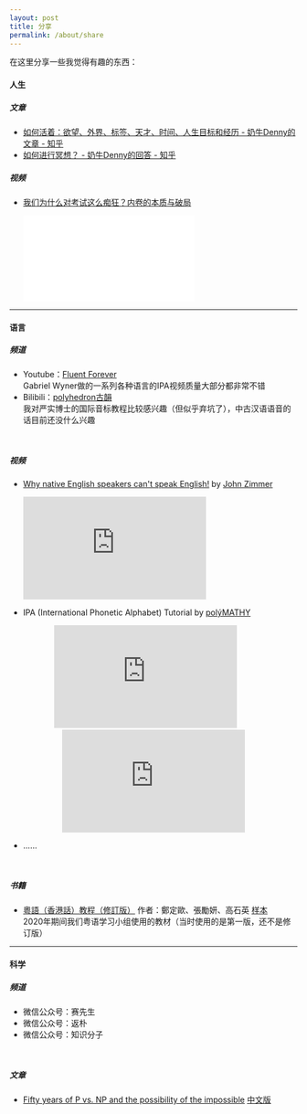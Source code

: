 ```yaml
---
layout: post
title: 分享
permalink: /about/share
---
```


在这里分享一些我觉得有趣的东西：

#### 人生

##### 文章

- [如何活着：欲望、外界、标签、天才、时间、人生目标和经历 - 奶牛Denny的文章 - 知乎](https://zhuanlan.zhihu.com/p/19698994)
- [如何进行冥想？ - 奶牛Denny的回答 - 知乎](https://www.zhihu.com/question/20684757/answer/543468752)

##### 视频

- [我们为什么对考试这么痴狂？内卷的本质与破局](https://www.bilibili.com/video/BV1Gi421i7mJ)

  <iframe src="//player.bilibili.com/player.html?isOutside=true&aid=1455595436&bvid=BV1Gi421i7mJ&cid=1573913869&p=1" scrolling="no" border="0" frameborder="no" framespacing="0" allowfullscreen="true"></iframe>

---

#### 语言

##### 频道

- Youtube：[Fluent Forever](https://www.youtube.com/@FluentForeverApp)<br/>Gabriel Wyner做的一系列各种语言的IPA视频质量大部分都非常不错
- Bilibili：[polyhedron古韻](https://space.bilibili.com/3957493)<br/>
  我对严实博士的国际音标教程比较感兴趣（但似乎弃坑了），中古汉语语音的话目前还没什么兴趣

<br>

##### 视频

- [Why native English speakers can't speak English!](https://youtu.be/Dt1VU_oyjcw?feature=shared) by [John Zimmer](https://www.youtube.com/@JohnZimmer-MannerofSpeaking)

  <iframe width="320" height="180" src="https://www.youtube.com/embed/Dt1VU_oyjcw?si=IugpkJRhdasyKu_V" title="YouTube video player" frameborder="0" allow="accelerometer; autoplay; clipboard-write; encrypted-media; gyroscope; picture-in-picture; web-share" referrerpolicy="strict-origin-when-cross-origin" allowfullscreen></iframe>

- IPA (International Phonetic Alphabet) Tutorial by [polýMATHY](https://www.youtube.com/@polyMATHY_Luke)

<center><iframe width="320" height="180" src="https://www.youtube.com/embed/tpR5GdKXpGc?si=clQFjzzZWM0fAccs" title="YouTube video player" frameborder="0" allow="accelerometer; autoplay; clipboard-write; encrypted-media; gyroscope; picture-in-picture; web-share" referrerpolicy="strict-origin-when-cross-origin" allowfullscreen></iframe>&emsp;&emsp;<iframe width="320" height="180" src="https://www.youtube.com/embed/olM1mm66YPw?si=HI6ZmFpGo52jw956" title="YouTube video player" frameborder="0" allow="accelerometer; autoplay; clipboard-write; encrypted-media; gyroscope; picture-in-picture; web-share" referrerpolicy="strict-origin-when-cross-origin" allowfullscreen></iframe></center>

- ……

<br>

##### 书籍

- [粵語（香港話）教程（修訂版）](https://www.jointpublishing.com/publishing/catalogue/chinese-learning/cantonese-learning/9789620447990.aspx) 作者：鄭定歐、張勵妍、高石英 [样本](https://www.jointpublishing.com/JointPublishing2013/media/Joint-Publishing/Publishing/1_Book/2014/201404/粵語(香港話)教程i-13.pdf?ext=.pdf)<br/>2020年期间我们粤语学习小组使用的教材（当时使用的是第一版，还不是修订版）

---

#### 科学

##### 频道

- 微信公众号：赛先生
- 微信公众号：返朴
- 微信公众号：知识分子

<br>

##### 文章

- [Fifty years of P vs. NP and the possibility of the impossible](https://dl.acm.org/doi/abs/10.1145/3460351) [中文版](https://mp.weixin.qq.com/s/GMvRb9pI1gFGYWEG5xcxyw)
